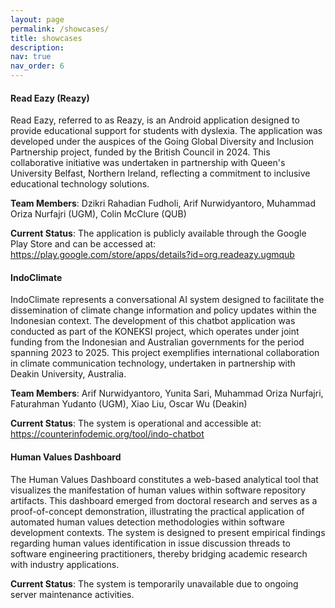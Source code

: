 ```yaml
---
layout: page
permalink: /showcases/
title: showcases
description: 
nav: true
nav_order: 6
---
```


#### Read Eazy (Reazy)

Read Eazy, referred to as Reazy, is an Android application designed to provide educational support for students with dyslexia. The application was developed under the auspices of the Going Global Diversity and Inclusion Partnership project, funded by the British Council in 2024. This collaborative initiative was undertaken in partnership with Queen's University Belfast, Northern Ireland, reflecting a commitment to inclusive educational technology solutions.

**Team Members**: Dzikri Rahadian Fudholi, Arif Nurwidyantoro, Muhammad Oriza Nurfajri (UGM), Colin McClure (QUB)

**Current Status**: The application is publicly available through the Google Play Store and can be accessed at: https://play.google.com/store/apps/details?id=org.readeazy.ugmqub

#### IndoClimate

IndoClimate represents a conversational AI system designed to facilitate the dissemination of climate change information and policy updates within the Indonesian context. The development of this chatbot application was conducted as part of the KONEKSI project, which operates under joint funding from the Indonesian and Australian governments for the period spanning 2023 to 2025. This project exemplifies international collaboration in climate communication technology, undertaken in partnership with Deakin University, Australia.

**Team Members**: Arif Nurwidyantoro, Yunita Sari, Muhammad Oriza Nurfajri, Faturahman Yudanto (UGM), Xiao Liu, Oscar Wu (Deakin)

**Current Status**: The system is operational and accessible at: https://counterinfodemic.org/tool/indo-chatbot

#### Human Values Dashboard

The Human Values Dashboard constitutes a web-based analytical tool that visualizes the manifestation of human values within software repository artifacts. This dashboard emerged from doctoral research and serves as a proof-of-concept demonstration, illustrating the practical application of automated human values detection methodologies within software development contexts. The system is designed to present empirical findings regarding human values identification in issue discussion threads to software engineering practitioners, thereby bridging academic research with industry applications.

**Current Status**: The system is temporarily unavailable due to ongoing server maintenance activities.
